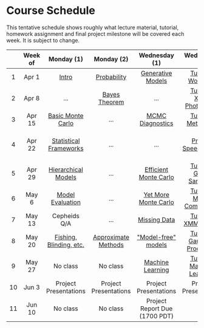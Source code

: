 # Course Schedule

This tentative schedule shows roughly what lecture material, tutorial, homework assignment and final project milestone will be covered each week.
It is subject to change.

|   | Week of | Monday (1) | Monday (2) | Wednesday (1) | Wednesday (2) | Homework | Project
|:-:|:-------:|:----------:|:----------:|:-------------:|:-------------:|:--------:|:-------:
| 1 | Apr 1 | [Intro](../lessons/intro.ipynb) | [Probability](../lessons/probability.ipynb) | [Generative Models](../lessons/generative_models.ipynb) | [Tutorial: Workflow](../tutorials/Week1/GithubAndGoals.ipynb) | [Probability](../homework/Week1/ChangeOfVariables.ipynb) | -
| 2 | Apr 8 | ... | [Bayes Theorem](../lessons/bayes_theorem.ipynb) | ... | [Tutorial: XMM Photometry](../tutorials/Week2/Xray_mock.ipynb) | [XMM Photometry](../homework/Week2/inference_on_a_grid.ipynb) | -
| 3 | Apr 15 | [Basic Monte Carlo](../lessons/basic_mc.ipynb) | ... | [MCMC Diagnostics](../lessons/mcmc_diagnostics.ipynb) | [Tutorial: Metropolis](../tutorials/Week3/Metropolis.ipynb) | [OGLE lightcurve](../homework/Week3/OGLE_lightcurve.ipynb) | -
| 4 | Apr 22 | [Statistical Frameworks](../lessons/frameworks.ipynb) | ... | ... | [Project Speed Dating](../tutorials/Week4/Project_Speed_Dating.ipynb) | [Credible Regions / Confidence Intervals](../homework/Week4/Intervals.ipynb) | [Pitch](ProjectMilestones.md)
| 5 | Apr 29 | [Hierarchical Models](../lessons/hierarchical.ipynb) | ... | [Efficient Monte Carlo](../lessons/efficient_mc.ipynb) | [Tutorial: Gibbs Sampling](../tutorials/Week5/Cepheids.ipynb) | [Cepheids](../homework/Week5/GibbsCepheids.ipynb) | [Abstract](ProjectMilestones.md)
| 6 | May 6 | [Model Evaluation](../lessons/modelevaluation.ipynb) | ... | [Yet More Monte Carlo](../lessons/yet_more_mc.ipynb) |  [Tutorial: Model Comparison](../tutorials/Week6/model_comparison_tutorial.ipynb) | [Model Comparison](../homework/Week6/model_comparison_homework.ipynb) | [Plan, PGM](ProjectMilestones.md)
| 7 | May 13 | Cepheids Q/A | ... | [Missing Data](../lessons/missingdata.ipynb) | [Tutorial: XMM cluster](../tutorials/Week7/XrayCluster.ipynb) | [XMM cluster](../homework/Week7/BetaModelCluster.ipynb) | [Data Visualization](ProjectMilestones.md)
| 8 | May 20 | [Fishing, Blinding, etc.](../lessons/blinding.ipynb) | [Approximate Methods](../lessons/approximate_methods.ipynb)| ["Model-free" models](../lessons/modelfreemodels.ipynb) | [Tutorial: Gaussian Processes](../tutorials/Week8/GPRegression.ipynb) | - | [Action](ProjectMilestones.md)
| 9 | May 27 | No class | No class | [Machine Learning](../lessons/machine_learning.ipynb) | [Tutorial: Machine Learning](../tutorials/Week9/ml_demo.ipynb) | - | [Paper Outline](ProjectMilestones.md)
| 10 | Jun 3 | Project Presentations | Project Presentations | Project Presentations | Project Presentations | - | [Paper Writing](ProjectMilestones.md)
| 11 | Jun 10 | No class | No class | Project Report Due (1700 PDT)| - | - | Finished
